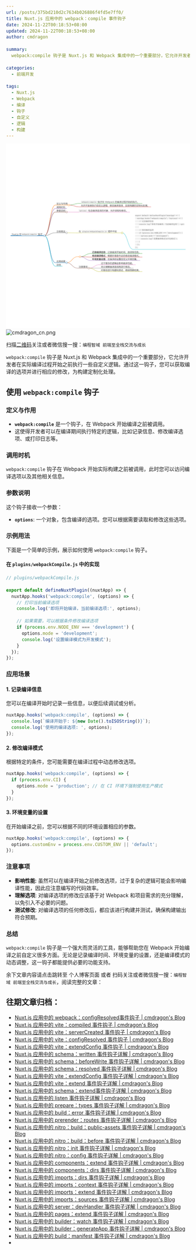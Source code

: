 ```yaml
---
url: /posts/375bd210d2c7634b026886f4fd5e7ff0/
title: Nuxt.js 应用中的 webpack：compile 事件钩子
date: 2024-11-22T00:18:53+08:00
updated: 2024-11-22T00:18:53+08:00
author: cmdragon

summary:
  webpack:compile 钩子是 Nuxt.js 和 Webpack 集成中的一个重要部分，它允许开发者在实际编译过程开始之前执行一些自定义逻辑。通过这一钩子，您可以获取编译的选项并进行相应的修改，为构建定制化处理。

categories:
  - 前端开发

tags:
  - Nuxt.js
  - Webpack
  - 编译
  - 钩子
  - 自定义
  - 逻辑
  - 构建
---
```


<img src="/images/2024_11_22 16_16_28.png" title="2024_11_22 16_16_28.png" alt="2024_11_22 16_16_28.png"/>

<img src="https://api2.cmdragon.cn/upload/cmder/20250304_012821924.jpg" title="cmdragon_cn.png" alt="cmdragon_cn.png"/>


扫描[二维码](https://api2.cmdragon.cn/upload/cmder/20250304_012821924.jpg)关注或者微信搜一搜：`编程智域 前端至全栈交流与成长`



`webpack:compile` 钩子是 Nuxt.js 和 Webpack 集成中的一个重要部分，它允许开发者在实际编译过程开始之前执行一些自定义逻辑。通过这一钩子，您可以获取编译的选项并进行相应的修改，为构建定制化处理。

## 使用 `webpack:compile` 钩子

### 定义与作用

- **`webpack:compile`** 是一个钩子，在 Webpack 开始编译之前被调用。
- 这使得开发者可以在编译期间执行特定的逻辑，比如记录信息、修改编译选项、或打印日志等。

### 调用时机

`webpack:compile` 钩子在 Webpack 开始实际构建之前被调用，此时您可以访问编译选项以及其他相关信息。

### 参数说明

这个钩子接收一个参数：

- **`options`**: 一个对象，包含编译的选项。您可以根据需要读取和修改这些选项。

### 示例用法

下面是一个简单的示例，展示如何使用 `webpack:compile` 钩子。

#### 在 `plugins/webpackCompile.js` 中的实现

```javascript
// plugins/webpackCompile.js

export default defineNuxtPlugin((nuxtApp) => {
  nuxtApp.hooks('webpack:compile', (options) => {
    // 打印当前编译选项
    console.log('即将开始编译，当前编译选项:', options);

    // 如果需要，可以根据条件修改编译选项
    if (process.env.NODE_ENV === 'development') {
      options.mode = 'development';
      console.log('设置编译模式为开发模式');
    }
  });
});
```

### 应用场景

#### 1. 记录编译信息

您可以在编译开始时记录一些信息，以便后续调试或分析。

```javascript
nuxtApp.hooks('webpack:compile', (options) => {
  console.log(`编译开始于: ${new Date().toISOString()}`);
  console.log('使用的编译选项: ', options);
});
```

#### 2. 修改编译模式

根据特定的条件，您可能需要在编译过程中动态修改选项。

```javascript
nuxtApp.hooks('webpack:compile', (options) => {
  if (process.env.CI) {
    options.mode = 'production'; // 在 CI 环境下强制使用生产模式
  }
});
```

#### 3. 环境变量的设置

在开始编译之前，您可以根据不同的环境设置相应的参数。

```javascript
nuxtApp.hooks('webpack:compile', (options) => {
  options.customEnv = process.env.CUSTOM_ENV || 'default';
});
```

### 注意事项

- **影响性能**: 虽然可以在编译开始之前修改选项，过于复杂的逻辑可能会影响编译性能，因此应注意编写的代码效率。
- **理解选项**: 对编译选项的修改应该基于对 Webpack 和项目需求的充分理解，以免引入不必要的问题。
- **测试修改**: 对编译选项的任何修改后，都应该进行构建并测试，确保构建输出符合预期。

### 总结

`webpack:compile` 钩子是一个强大而灵活的工具，能够帮助您在 Webpack 开始编译之前自定义很多方面。无论是记录编译时间、环境变量的设置，还是编译模式的动态调整，这一钩子都能提供必要的功能支持。

余下文章内容请点击跳转至 个人博客页面 或者 扫码关注或者微信搜一搜：`编程智域 前端至全栈交流与成长`，阅读完整的文章：

## 往期文章归档：

- [Nuxt.js 应用中的 webpack：configResolved事件钩子 | cmdragon's Blog](https://blog.cmdragon.cn/posts/c9d5ec8a241258b72058270c7c4a22e5/)
- [Nuxt.js 应用中的 vite：compiled 事件钩子 | cmdragon's Blog](https://blog.cmdragon.cn/posts/6dd7282f615a7b4b910a0e0fe71c9882/)
- [Nuxt.js 应用中的 vite：serverCreated 事件钩子 | cmdragon's Blog](https://blog.cmdragon.cn/posts/29cac3fa837d4b767f01a77d6adc60e1/)
- [Nuxt.js 应用中的 vite：configResolved 事件钩子 | cmdragon's Blog](https://blog.cmdragon.cn/posts/2d9f94579481d38e0e9a7569cdfc31cb/)
- [Nuxt.js 应用中的 vite：extendConfig 事件钩子 | cmdragon's Blog](https://blog.cmdragon.cn/posts/6bbb5474e945ea9d9a79c6cfcb6ec585/)
- [Nuxt.js 应用中的 schema：written 事件钩子详解 | cmdragon's Blog](https://blog.cmdragon.cn/posts/bbc449caa5e31f1084aed152323c2758/)
- [Nuxt.js 应用中的 schema：beforeWrite 事件钩子详解 | cmdragon's Blog](https://blog.cmdragon.cn/posts/9303f1529d95797ca3241f21e2fbc34d/)
- [Nuxt.js 应用中的 schema：resolved 事件钩子详解 | cmdragon's Blog](https://blog.cmdragon.cn/posts/0a60978d2ce7bbcd5b86f9de0e5c99e2/)
- [Nuxt.js 应用中的 vite：extendConfig 事件钩子详解 | cmdragon's Blog](https://blog.cmdragon.cn/posts/7f2f4ee1ef433b4a19daa99da7bd9f07/)
- [Nuxt.js 应用中的 vite：extend 事件钩子详解 | cmdragon's Blog](https://blog.cmdragon.cn/posts/cdba81aa5bb32dcc233a8bd29adee923/)
- [Nuxt.js 应用中的 schema：extend事件钩子详解 | cmdragon's Blog](https://blog.cmdragon.cn/posts/b1d6a0b2258a699dc8415d298eecab45/)
- [Nuxt.js 应用中的 listen 事件钩子详解 | cmdragon's Blog](https://blog.cmdragon.cn/posts/59f320ae722d9803c0c4eb42ccb295b2/)
- [Nuxt.js 应用中的 prepare：types 事件钩子详解 | cmdragon's Blog](https://blog.cmdragon.cn/posts/68419c6dd94db64cbb46673ab19a5146/)
- [Nuxt.js 应用中的 build：error 事件钩子详解 | cmdragon's Blog](https://blog.cmdragon.cn/posts/4a5e09829cf63001943fc481d69e01e0/)
- [Nuxt.js 应用中的 prerender：routes 事件钩子详解 | cmdragon's Blog](https://blog.cmdragon.cn/posts/7a11deaf9e3d140fd18d7ad3cde4b9d7/)
- [Nuxt.js 应用中的 nitro：build：public-assets 事件钩子详解 | cmdragon's Blog](https://blog.cmdragon.cn/posts/271508b42bc005f41e4fa31830a84e83/)
- [Nuxt.js 应用中的 nitro：build：before 事件钩子详解 | cmdragon's Blog](https://blog.cmdragon.cn/posts/a2820600faa85b49967d91cb7617c284/)
- [Nuxt.js 应用中的 nitro：init 事件钩子详解 | cmdragon's Blog](https://blog.cmdragon.cn/posts/a8d7636d5643bafcee2bcc1767dcfa3b/)
- [Nuxt.js 应用中的 nitro：config 事件钩子详解 | cmdragon's Blog](https://blog.cmdragon.cn/posts/927aa434dc4886c8c357c9000e072b19/)
- [Nuxt.js 应用中的 components：extend 事件钩子详解 | cmdragon's Blog](https://blog.cmdragon.cn/posts/1189b069abd2cfe9869abbbb4f7f340b/)
- [Nuxt.js 应用中的 components：dirs 事件钩子详解 | cmdragon's Blog](https://blog.cmdragon.cn/posts/06467028093d81da701fced5b84150cb/)
- [Nuxt.js 应用中的 imports：dirs 事件钩子详解 | cmdragon's Blog](https://blog.cmdragon.cn/posts/d59459d9a47584d99ecdca9732024835/)
- [Nuxt.js 应用中的 imports：context 事件钩子详解 | cmdragon's Blog](https://blog.cmdragon.cn/posts/e94c7e1071e2541e95713c53eafd79ef/)
- [Nuxt.js 应用中的 imports：extend 事件钩子详解 | cmdragon's Blog](https://blog.cmdragon.cn/posts/1d6dcd3025621c288fddb7d17465133c/)
- [Nuxt.js 应用中的 imports：sources 事件钩子详解 | cmdragon's Blog](https://blog.cmdragon.cn/posts/cf392e5071f22b4179114cece7e0e8b1/)
- [Nuxt.js 应用中的 server：devHandler 事件钩子详解 | cmdragon's Blog](https://blog.cmdragon.cn/posts/e3271aac91ec30fc15176811b001ed48/)
- [Nuxt.js 应用中的 pages：extend 事件钩子详解 | cmdragon's Blog](https://blog.cmdragon.cn/posts/22eb7478a08b6f78043cd5fae24c7ad4/)
- [Nuxt.js 应用中的 builder：watch 事件钩子详解 | cmdragon's Blog](https://blog.cmdragon.cn/posts/4cfe5f35f1a903646731a6c05a54d1dc/)
- [Nuxt.js 应用中的 builder：generateApp 事件钩子详解 | cmdragon's Blog](https://blog.cmdragon.cn/posts/1191139984bd4df519af6d16a616949e/)
- [Nuxt.js 应用中的 build：manifest 事件钩子详解 | cmdragon's Blog](https://blog.cmdragon.cn/posts/d69fdaae50601566d6f15c4e837c7cf3/)
-

